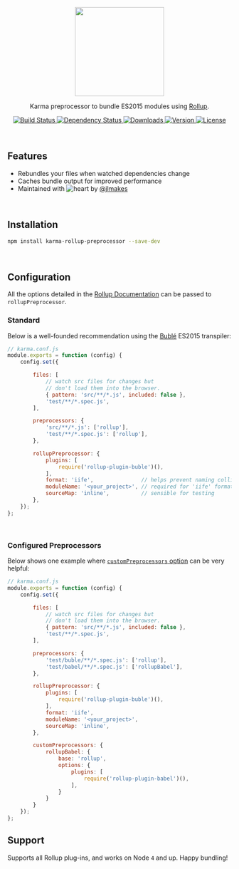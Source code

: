<p align="center"><img width="200" src="https://jlmak.es/logos/png/karma-rollup-preprocessor.png?v=1"></p>
<p align="center">Karma preprocessor to bundle ES2015 modules using <a href="http://rollupjs.org/">Rollup</a>.</p>
<p align="center">
	<a href="https://travis-ci.org/jlmakes/karma-rollup-preprocessor">
		<img src="https://img.shields.io/travis/jlmakes/karma-rollup-preprocessor.svg" alt="Build Status">
	</a>
	<a href="https://david-dm.org/jlmakes/karma-rollup-preprocessor">
		<img src="https://img.shields.io/david/jlmakes/karma-rollup-preprocessor.svg" alt="Dependency Status">
	</a>
	<a href="https://www.npmjs.com/package/karma-rollup-preprocessor">
		<img src="https://img.shields.io/npm/dm/karma-rollup-preprocessor.svg" alt="Downloads">
	</a>
	<a href="https://www.npmjs.com/package/karma-rollup-preprocessor">
		<img src="https://img.shields.io/npm/v/karma-rollup-preprocessor.svg" alt="Version">
	</a>
	<a href="https://opensource.org/licenses/MIT">
		<img src="https://img.shields.io/npm/l/karma-rollup-preprocessor.svg" alt="License">
	</a>
</p>

<br>

## Features
- Rebundles your files when watched dependencies change
- Caches bundle output for improved performance
- Maintained with ![heart](http://i.imgur.com/oXJmdtz.gif) by [@jlmakes](https://twitter.com/jlmakes)

<br>

## Installation
```bash
npm install karma-rollup-preprocessor --save-dev
```

<br>

## Configuration
All the options detailed in the [Rollup Documentation](https://github.com/rollup/rollup/wiki/JavaScript-API) can be passed to `rollupPreprocessor`.

### Standard
Below is a well-founded recommendation using the [Bublé](https://buble.surge.sh) ES2015 transpiler:

```js
// karma.conf.js
module.exports = function (config) {
	config.set({

		files: [
			// watch src files for changes but
			// don't load them into the browser.
			{ pattern: 'src/**/*.js', included: false },
			'test/**/*.spec.js',
		],

		preprocessors: {
			'src/**/*.js': ['rollup'],
			'test/**/*.spec.js': ['rollup'],
		},

		rollupPreprocessor: {
			plugins: [
				require('rollup-plugin-buble')(),
			],
			format: 'iife',               // helps prevent naming collisions
			moduleName: '<your_project>', // required for 'iife' format
			sourceMap: 'inline',          // sensible for testing
		},
	});
};
```

<br>

### Configured Preprocessors
Below shows one example where [`customPreprocessors` option](http://karma-runner.github.io/1.0/config/preprocessors.html) can be very helpful:

```js
// karma.conf.js
module.exports = function (config) {
	config.set({

		files: [
			// watch src files for changes but
			// don't load them into the browser.
			{ pattern: 'src/**/*.js', included: false },
			'test/**/*.spec.js',
		],

		preprocessors: {
			'test/buble/**/*.spec.js': ['rollup'],
			'test/babel/**/*.spec.js': ['rollupBabel'],
		},

		rollupPreprocessor: {
			plugins: [
				require('rollup-plugin-buble')(),
			],
			format: 'iife',
			moduleName: '<your_project>',
			sourceMap: 'inline',
		},

		customPreprocessors: {
			rollupBabel: {
				base: 'rollup',
				options: {
					plugins: [
						require('rollup-plugin-babel')(),
					],
				}
			}
		}
	});
};
```

## Support

Supports all Rollup plug-ins, and works on Node `4` and up. Happy bundling!

